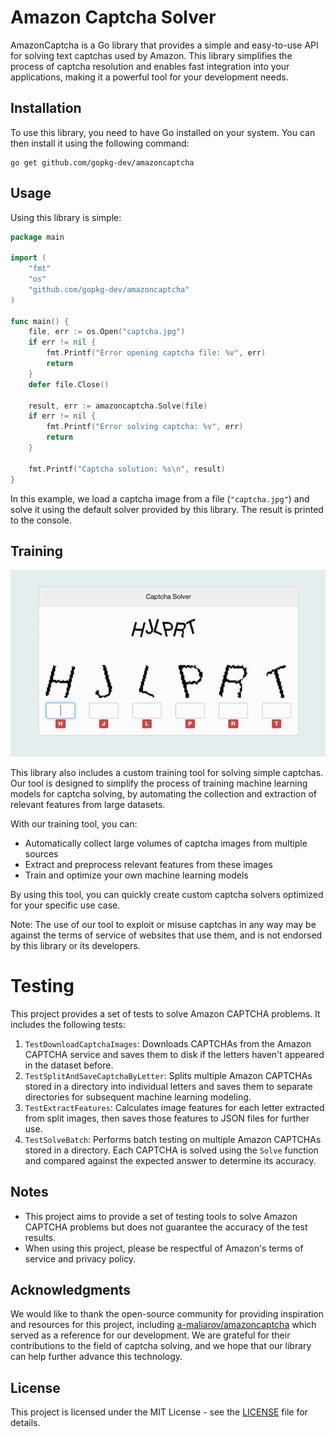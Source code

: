 # Amazon Captcha Solver

AmazonCaptcha is a Go library that provides a simple and easy-to-use API for solving text captchas used by Amazon. 
This library simplifies the process of captcha resolution and enables fast integration into your applications, making it a powerful tool for your development needs.

## Installation

To use this library, you need to have Go installed on your system. You can then install it using the following command:

```
go get github.com/gopkg-dev/amazoncaptcha
```

## Usage

Using this library is simple:

```go
package main

import (
	"fmt"
	"os"
	"github.com/gopkg-dev/amazoncaptcha"
)

func main() {
	file, err := os.Open("captcha.jpg")
	if err != nil {
		fmt.Printf("Error opening captcha file: %v", err)
		return
	}
	defer file.Close()

	result, err := amazoncaptcha.Solve(file)
	if err != nil {
		fmt.Printf("Error solving captcha: %v", err)
		return
	}

	fmt.Printf("Captcha solution: %s\n", result)
}

```

In this example, we load a captcha image from a file (`"captcha.jpg"`) and solve it using the default solver provided by this library. The result is printed to the console.

## Training

![Training](/doc/training.gif)

This library also includes a custom training tool for solving simple captchas. Our tool is designed to simplify the process of training machine learning models for captcha solving, by automating the collection and extraction of relevant features from large datasets.

With our training tool, you can:

- Automatically collect large volumes of captcha images from multiple sources
- Extract and preprocess relevant features from these images
- Train and optimize your own machine learning models

By using this tool, you can quickly create custom captcha solvers optimized for your specific use case.

Note: The use of our tool to exploit or misuse captchas in any way may be against the terms of service of websites that use them, and is not endorsed by this library or its developers.

# Testing

This project provides a set of tests to solve Amazon CAPTCHA problems. It includes the following tests:

1. `TestDownloadCaptchaImages`: Downloads CAPTCHAs from the Amazon CAPTCHA service and saves them to disk if the letters haven't appeared in the dataset before.
2. `TestSplitAndSaveCaptchaByLetter`: Splits multiple Amazon CAPTCHAs stored in a directory into individual letters and saves them to separate directories for subsequent machine learning modeling.
3. `TestExtractFeatures`: Calculates image features for each letter extracted from split images, then saves those features to JSON files for further use.
4. `TestSolveBatch`: Performs batch testing on multiple Amazon CAPTCHAs stored in a directory. Each CAPTCHA is solved using the `Solve` function and compared against the expected answer to determine its accuracy.

## Notes

- This project aims to provide a set of testing tools to solve Amazon CAPTCHA problems but does not guarantee the accuracy of the test results.
- When using this project, please be respectful of Amazon's terms of service and privacy policy.

## Acknowledgments

We would like to thank the open-source community for providing inspiration and resources for this project, including [a-maliarov/amazoncaptcha](https://github.com/a-maliarov/amazoncaptcha) which served as a reference for our development. We are grateful for their contributions to the field of captcha solving, and we hope that our library can help further advance this technology.
## License

This project is licensed under the MIT License - see the [LICENSE](LICENSE) file for details.
